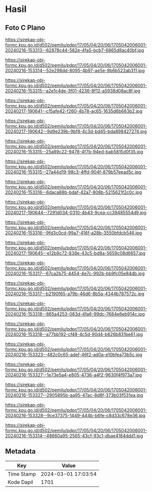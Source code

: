 # Hasil

## Foto C Plano

https://sirekap-obj-formc.kpu.go.id/d502/pemilu/pdpr/17/05/04/20/06/1705042006001-20240216-153313--62878c44-582e-4fa5-bcb7-6865d8ac40bf.jpg

https://sirekap-obj-formc.kpu.go.id/d502/pemilu/pdpr/17/05/04/20/06/1705042006001-20240216-153314--52e298dd-8095-4b97-ae5e-9b6b522ab311.jpg

https://sirekap-obj-formc.kpu.go.id/d502/pemilu/pdpr/17/05/04/20/06/1705042006001-20240216-153315--a2e1c4de-3f01-4236-8f12-a5938d08ac8f.jpg

https://sirekap-obj-formc.kpu.go.id/d502/pemilu/pdpr/17/05/04/20/06/1705042006001-20240217-190641--c15afe42-f260-4b78-ac65-1635d6b663b2.jpg

https://sirekap-obj-formc.kpu.go.id/d502/pemilu/pdpr/17/05/04/20/06/1705042006001-20240217-190642--9d9e239b-9bf8-4c3d-bd45-bda898427274.jpg

https://sirekap-obj-formc.kpu.go.id/d502/pemilu/pdpr/17/05/04/20/06/1705042006001-20240216-153315--25a89c22-9478-4f7b-94ed-bab5815d0f35.jpg

https://sirekap-obj-formc.kpu.go.id/d502/pemilu/pdpr/17/05/04/20/06/1705042006001-20240216-153315--27a44d19-98c3-4ffd-904f-879b57eead5c.jpg

https://sirekap-obj-formc.kpu.go.id/d502/pemilu/pdpr/17/05/04/20/06/1705042006001-20240216-153316--6daca88b-bdaf-42a7-808b-5215621f2c0c.jpg

https://sirekap-obj-formc.kpu.go.id/d502/pemilu/pdpr/17/05/04/20/06/1705042006001-20240217-190644--7291d034-0310-4b43-9cea-cc39485554d9.jpg

https://sirekap-obj-formc.kpu.go.id/d502/pemilu/pdpr/17/05/04/20/06/1705042006001-20240216-153316--9fd3c0cd-99a7-416f-a28b-3550bfdcb546.jpg

https://sirekap-obj-formc.kpu.go.id/d502/pemilu/pdpr/17/05/04/20/06/1705042006001-20240217-190645--e12b9c72-838e-43c5-bd8a-5659c08d6657.jpg

https://sirekap-obj-formc.kpu.go.id/d502/pemilu/pdpr/17/05/04/20/06/1705042006001-20240216-153317--67ca2b75-4454-4e7c-992b-bb9fc05e84db.jpg

https://sirekap-obj-formc.kpu.go.id/d502/pemilu/pdpr/17/05/04/20/06/1705042006001-20240216-153317--b2190f65-a79b-46d6-8b5a-4344b787572c.jpg

https://sirekap-obj-formc.kpu.go.id/d502/pemilu/pdpr/17/05/04/20/06/1705042006001-20240216-153318--865a4253-083d-4fa6-99dc-7684e6eb914c.jpg

https://sirekap-obj-formc.kpu.go.id/d502/pemilu/pdpr/17/05/04/20/06/1705042006001-20240216-153318--a77bb192-cf48-4c5d-90d4-b626b831be61.jpg

https://sirekap-obj-formc.kpu.go.id/d502/pemilu/pdpr/17/05/04/20/06/1705042006001-20240216-153323--482c0c65-adef-46f2-ad0a-e10bfea73b5c.jpg

https://sirekap-obj-formc.kpu.go.id/d502/pemilu/pdpr/17/05/04/20/06/1705042006001-20240216-153327--1e73e5a4-e805-4736-a4f2-9630f4f973a7.jpg

https://sirekap-obj-formc.kpu.go.id/d502/pemilu/pdpr/17/05/04/20/06/1705042006001-20240216-153327--2905895b-aa95-47ac-8d8f-373b03f531ea.jpg

https://sirekap-obj-formc.kpu.go.id/d502/pemilu/pdpr/17/05/04/20/06/1705042006001-20240216-153328--9ce37375-1449-444b-b6fe-c8d33c678e36.jpg

https://sirekap-obj-formc.kpu.go.id/d502/pemilu/pdpr/17/05/04/20/06/1705042006001-20240216-153314--48660a95-2565-43cf-93c1-dbae4184ddd1.jpg


## Metadata

| Key        | Value               |
| ---------- | ------------------- |
| Time Stamp | 2024-03-01 17:03:54 |
| Kode Dapil | 1701                |



